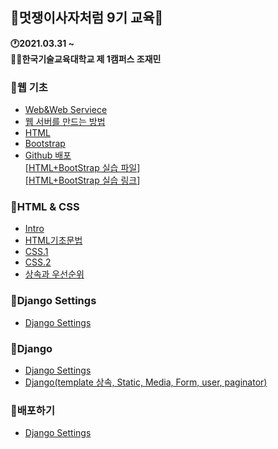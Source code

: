 ## 🦁멋쟁이사자처럼 9기 교육🦁

<strong>🕐2021.03.31 ~</strong>  
<strong>👨‍💻한국기술교육대학교 제 1캠퍼스 조재민</strong>




### 🔸웹 기초
- <a href="./웹 기초/Web&Web_Serviece.md">Web&Web Serviece</a>
- <a href="./웹 기초/웹서버를 만드는 방법.md">웹 서버를 만드는 방법</a>
- <a href="./웹 기초/HTML.md">HTML</a>
- <a href="./웹 기초/Bootstrap.md">Bootstrap</a>
- <a href="./웹 기초/GitHub 배포.md">Github 배포</a>  
[<a href="./웹 기초/웹 기초 강의 실습/index.html">HTML+BootStrap 실습 파일</a>]  
[[HTML+BootStrap 실습 링크](https://JaeMin98.github.io)]  

### 🔸HTML & CSS
- <a href="./웹 기초/Intro.md">Intro</a>
- <a href="./웹 기초/HTML기초문법.md">HTML기초문법</a>
- <a href="./웹 기초/CSS .1.md">CSS.1</a>
- <a href="./웹 기초/CSS .2.md">CSS.2</a>
- <a href="./웹 기초/상속과 우선순위.md">상속과 우선순위</a>  

### 🔸Django Settings
- <a href="./웹 기초/Django_Settings.md">Django Settings</a>

### 🔸Django
- <a href="./웹 기초/Django.md">Django Settings</a>
- <a href="./웹 기초/Django2.md">Django(template 상속, Static, Media, Form, user, paginator)</a>

### 🔸배포하기
- <a href="./웹 기초/배포하기.md">Django Settings</a>
